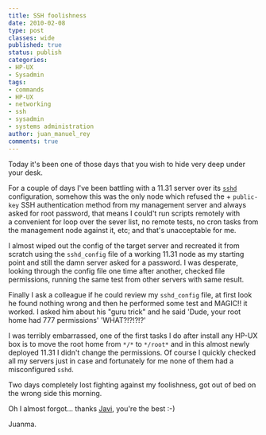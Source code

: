 ```yaml
---
title: SSH foolishness
date: 2010-02-08
type: post
classes: wide
published: true
status: publish
categories:
- HP-UX
- Sysadmin
tags:
- commands
- HP-UX
- networking
- ssh
- sysadmin
- systems administration
author: juan_manuel_rey
comments: true
---
```


Today it's been one of those days that you wish to hide very deep under your desk.

For a couple of days I've been battling with a 11.31 server over its [`sshd`](http://www.docs.hp.com/en/5992-4213/index.html) configuration, somehow this was the only node which refused the + `public-key` SSH authentication method from my management server and always asked for root password, that means I could't run scripts remotely with a convenient for loop over the sever list, no remote tests, no cron tasks from the management node against it, etc; and that's unacceptable for me.

I almost wiped out the config of the target server and recreated it from scratch using the `sshd_config` file of a working 11.31 node as my starting point and still the damn server asked for a password. I was desperate, looking through the config file one time after another, checked file permissions, running the same test from other servers with same result.

Finally I ask a colleague if he could review my `sshd_config` file, at first look he found nothing wrong and then he performed some test and MAGIC!! it worked. I asked him about his "guru trick" and he said 'Dude, your root home had 777 permissions' 'WHAT?!?!?!?'

I was terribly embarrassed, one of the first tasks I do after install any HP-UX box is to move the root home from `*/*` to `*/root*` and in this almost newly deployed 11.31 I didn't change the permissions. Of course I quickly checked all my servers just in case and fortunately for me none of them had a misconfigured `sshd`.

Two days completely lost fighting against my foolishness, got out of bed on the wrong side this morning.

Oh I almost forgot... thanks [Javi](http://es.linkedin.com/pub/francisco-javier-bravo-d%C3%ADaz/12/2b3/324), you're the best :-)

Juanma.
